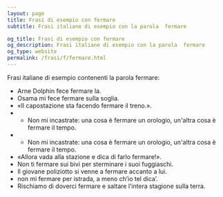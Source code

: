 ```yaml
---
layout: page
title: Frasi di esempio con fermare 
subtitle: Frasi italiane di esempio con la parola  fermare

og_title: Frasi di esempio con fermare 
og_description: Frasi italiane di esempio con la parola  fermare
og_type: website
permalink: /frasi/f/fermare.html
---
```


Frasi italiane di esempio contenenti la parola fermare:


- Arne Dolphin fece fermare la.
- Osama mi fece fermare sulla soglia.
- «Il capostazione sta facendo fermare il treno.».
- - Non mi incastrate: una cosa è fermare un orologio, un'altra cosa è fermare il tempo.
- - Non mi incastrate: una cosa è fermare un orologio, un'altra cosa è fermare il tempo.
- «Allora vada alla stazione e dica di farlo fermare!».
- Non ti fermare sui bivi per sterminare i suoi fuggiaschi.
- Il giovane poliziotto si venne a fermare accanto a lui.
- non mi fermare per istrada, a meno ch’io tel dica’.
- Rischiamo di doverci fermare e saltare l’intera stagione sulla terra.
